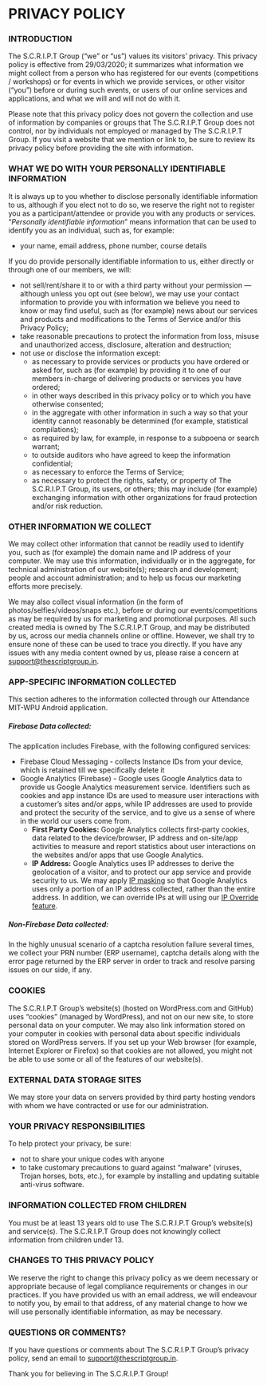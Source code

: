 # PRIVACY POLICY

### INTRODUCTION

The  S.C.R.I.P.T Group (“we” or “us”) values its visitors’ privacy. This  privacy policy is effective from 29/03/2020; it summarizes what  information we might collect from a person who has registered for our  events (competitions / workshops) or for events in which we provide  services, or other visitor (“you”) before or during such events, or users of our online services and applications, and  what we will and will not do with it.

Please note that this  privacy policy does not govern the collection and use of information by  companies or groups that The S.C.R.I.P.T Group does not control, nor by  individuals not employed or managed by The S.C.R.I.P.T Group. If you  visit a website that we mention or link to, be sure to review its  privacy policy before providing the site with information.

### WHAT WE DO WITH YOUR PERSONALLY IDENTIFIABLE INFORMATION

It  is always up to you whether to disclose personally identifiable  information to us, although if you elect not to do so, we reserve the  right not to register you as a participant/attendee or provide you with  any products or services. “*Personally identifiable information*” means information that can be used to identify you as an individual, such as, for example:

- your name, email address, phone number, course details

If you do provide personally identifiable information to us, either directly or through one of our members, we will:

- not  sell/rent/share it to or with a third party without your permission —  although unless you opt out (see below), we may use your contact  information to provide you with information we believe you need to know  or may find useful, such as (for example) news about our services and  products and modifications to the Terms of Service and/or this Privacy  Policy;
- take reasonable precautions to protect the  information from loss, misuse and unauthorized access, disclosure,  alteration and destruction;
- not use or disclose the information except:
  - as  necessary to provide services or products you have ordered or asked  for, such as (for example) by providing it to one of our members  in-charge of  delivering products or services you have ordered;
  - in other ways described in this privacy policy or to which you have otherwise consented;
  - in  the aggregate with other information in such a way so that your  identity cannot reasonably be determined (for example, statistical  compilations);
  - as required by law, for example, in response to a subpoena or search warrant;
  - to outside auditors who have agreed to keep the information confidential;
  - as necessary to enforce the Terms of Service;
  - as  necessary to protect the rights, safety, or property of The S.C.R.I.P.T  Group, its users, or others; this may include (for example) exchanging  information with other organizations for fraud protection and/or risk  reduction.

### OTHER INFORMATION WE COLLECT

We  may collect other information that cannot be readily used to identify  you, such as (for example) the domain name and IP address of your  computer. We may use this information, individually or in the aggregate,  for technical administration of our website(s); research and  development; people and account administration; and to help us focus our  marketing efforts more precisely.

We may also collect visual  information (in the form of photos/selfies/videos/snaps etc.), before or  during our events/competitions as may be required by us for marketing  and promotional purposes. All such created media is owned by The  S.C.R.I.P.T Group, and may be distributed by us, across our media  channels online or offline. However, we shall try to ensure none of  these can be used to trace you directly. If you have any issues with any  media content owned by us, please raise a concern at [support@thescriptgroup.in](mailto:support@thescriptgroup.in).



### APP-SPECIFIC INFORMATION COLLECTED

This section adheres to the information collected through our Attendance MIT-WPU Android application.

##### Firebase Data collected:

The application includes Firebase, with the following configured services:

- Firebase Cloud Messaging - collects Instance IDs from your device, which is retained till we specifically delete it
- Google Analytics (Firebase) - Google uses Google Analytics data to provide us Google Analytics measurement service. Identifiers such as cookies and app instance IDs are used to measure user interactions with a customer’s sites and/or apps, while IP addresses are used to provide and protect the security of the service, and to give us a sense of where in the world our users come from.
  - **First Party Cookies:** Google Analytics collects first-party cookies, data related to the 
    device/browser, IP address and on-site/app activities to measure and report statistics about user interactions on the websites and/or apps that use Google Analytics.
  - **IP Address:** Google Analytics uses IP addresses to derive the geolocation of a 
    visitor, and to protect our app service and provide security to us. We may apply [IP masking](https://support.google.com/analytics/answer/2905384/) so that Google Analytics uses only a portion of an IP address collected, rather than the entire address. In addition, we can override IPs at will using our [IP Override feature](https://developers.google.com/analytics/devguides/collection/protocol/v1/parameters#uip).

##### Non-Firebase Data collected:

In the highly unusual scenario of a captcha resolution failure several times, we collect your PRN number (ERP username), captcha details along with the error page returned by the ERP server in order to track and resolve parsing issues on our side, if any. 

### COOKIES

The  S.C.R.I.P.T Group’s website(s) (hosted on WordPress.com and GitHub)  uses “cookies” (managed by WordPress), and not on our new site, to store  personal data on your computer. We may also link information stored on  your computer in cookies with personal data about specific individuals  stored on WordPress servers. If you set up your Web browser (for  example, Internet Explorer or Firefox) so that cookies are not allowed,  you might not be able to use some or all of the features of our  website(s).

### EXTERNAL DATA STORAGE SITES

We  may store your data on servers provided by third party hosting vendors  with whom we have contracted or use for our administration.

### YOUR PRIVACY RESPONSIBILITIES

To help protect your privacy, be sure:

- not to share your unique codes with anyone
- to  take customary precautions to guard against “malware” (viruses, Trojan  horses, bots, etc.), for example by installing and updating suitable  anti-virus software.

### INFORMATION COLLECTED FROM CHILDREN

You  must be at least 13 years old to use The S.C.R.I.P.T Group’s website(s)  and service(s). The S.C.R.I.P.T Group does not knowingly collect  information from children under 13.

### CHANGES TO THIS PRIVACY POLICY

We  reserve the right to change this privacy policy as we deem necessary or  appropriate because of legal compliance requirements or changes in our  practices. If you have provided us with an email address, we will  endeavour to notify you, by email to that address, of any material  change to how we will use personally identifiable information, as may be  necessary.

### QUESTIONS OR COMMENTS?

If you have questions or comments about The S.C.R.I.P.T Group’s privacy policy, send an email to [support@thescriptgroup.in](mailto:support@thescriptgroup.in).

Thank you for believing in The S.C.R.I.P.T Group!